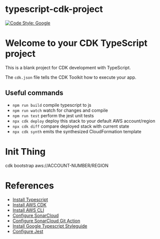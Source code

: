 # typescript-cdk-project

[![Code Style: Google](https://img.shields.io/badge/code%20style-google-blueviolet.svg)](https://github.com/google/gts)

# Welcome to your CDK TypeScript project

This is a blank project for CDK development with TypeScript.

The `cdk.json` file tells the CDK Toolkit how to execute your app.

## Useful commands

- `npm run build` compile typescript to js
- `npm run watch` watch for changes and compile
- `npm run test` perform the jest unit tests
- `npx cdk deploy` deploy this stack to your default AWS account/region
- `npx cdk diff` compare deployed stack with current state
- `npx cdk synth` emits the synthesized CloudFormation template

# Init Thing

cdk bootstrap aws://ACCOUNT-NUMBER/REGION

# References

- [Install Typescript](https://www.typescriptlang.org/download)
- [Install AWS CDK](https://docs.aws.amazon.com/cdk/v2/guide/work-with-cdk-typescript.html)
- [Install AWS CLI](https://docs.aws.amazon.com/cli/latest/userguide/getting-started-install.html)
- [Configure SonarCloud](https://docs.sonarsource.com/sonarqube/latest/analyzing-source-code/analysis-parameters/)
- [Configure SonarCloud Git Action](https://github.com/SonarSource/sonarcloud-github-action)
- [Install Google Typescript Styleguide](https://www.npmjs.com/package/gts)
- [Configure Jest](https://archive.jestjs.io/docs/en/configuration#coverageprovider-string)
